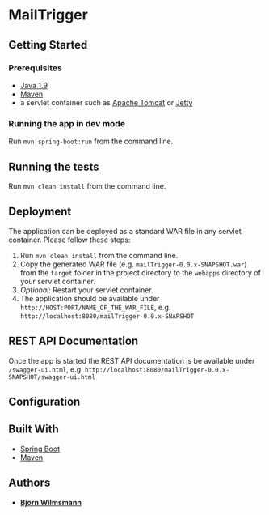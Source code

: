 # MailTrigger

## Getting Started

### Prerequisites

* [Java 1.9](http://www.oracle.com/technetwork/java/javase/downloads/jdk9-downloads-3848520.html)
* [Maven](https://maven.apache.org/)
* a servlet container such as [Apache Tomcat](https://tomcat.apache.org/) or [Jetty](https://www.eclipse.org/jetty/)

### Running the app in dev mode

Run ```mvn spring-boot:run``` from the command line.

## Running the tests

Run ```mvn clean install``` from the command line.

## Deployment

The application can be deployed as a standard WAR file in any servlet container. Please follow these steps:

1. Run ```mvn clean install``` from the command line.
2. Copy the generated WAR file (e.g. ```mailTrigger-0.0.x-SNAPSHOT.war```) from the ```target```
folder in the project directory to the ```webapps``` directory of your servlet container.
3. *Optional*: Restart your servlet container.
4. The application should be available under ```http://HOST:PORT/NAME_OF_THE_WAR_FILE```,
e.g. ```http://localhost:8080/mailTrigger-0.0.x-SNAPSHOT```

## REST API Documentation

Once the app is started the REST API documentation is be available under ```/swagger-ui.html```, e.g.
```http://localhost:8080/mailTrigger-0.0.x-SNAPSHOT/swagger-ui.html```

## Configuration

## Built With

* [Spring Boot](https://projects.spring.io/spring-boot/)
* [Maven](https://maven.apache.org/)

## Authors

* **[Björn Wilmsmann](https://bjoernkw.com)**
